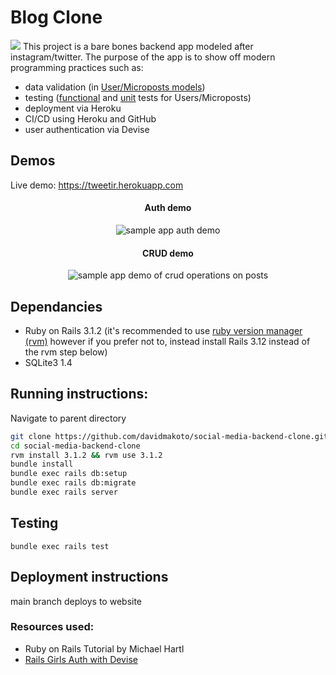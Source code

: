 # Blog Clone
<img src="https://github.com/davidmakoto/social-media-backend-clone/actions/workflows/rubyonrails.yml/badge.svg"> </img>
This project is a bare bones backend app modeled after instagram/twitter. The purpose of the app is to show off modern programming practices such as:
* data validation (in [User/Microposts models](https://github.com/davidmakoto/social-media-backend-clone/tree/main/app/models)) 
* testing ([functional](https://github.com/davidmakoto/social-media-backend-clone/tree/main/test/controllers) and [unit](https://github.com/davidmakoto/social-media-backend-clone/blob/main/test/models/user_test.rb) tests for Users/Microposts)
* deployment via Heroku
* CI/CD using Heroku and GitHub
* user authentication via Devise

## Demos
Live demo: https://tweetir.herokuapp.com

<h4 align="center">Auth demo</h4>
<p align="center">
  <img src="https://user-images.githubusercontent.com/20344260/217395375-f53f9629-909e-4be3-8a00-f20c216c6517.gif" alt="sample app auth demo" />
</p>

<h4 align="center">CRUD demo</h4>
<p align="center">
  <img src="https://user-images.githubusercontent.com/20344260/217395387-6d962136-8d13-4272-b3a5-4bf071f76bc8.gif" alt="sample app demo of crud operations on posts" />
</p>


## Dependancies

* Ruby on Rails 3.1.2 (it's recommended to use [ruby version manager (rvm)](https://rvm.io/rvm/install) however if you prefer not to, instead install Rails 3.12 instead of the rvm step below)
* SQLite3 1.4

## Running instructions:

Navigate to parent directory

```bash
git clone https://github.com/davidmakoto/social-media-backend-clone.git
cd social-media-backend-clone
rvm install 3.1.2 && rvm use 3.1.2
bundle install 
bundle exec rails db:setup
bundle exec rails db:migrate
bundle exec rails server
```
## Testing
```bundle exec rails test```

## Deployment instructions
main branch deploys to website

### Resources used:
* Ruby on Rails Tutorial by Michael Hartl
* [Rails Girls Auth with Devise](https://guides.railsgirls.com/devise)
